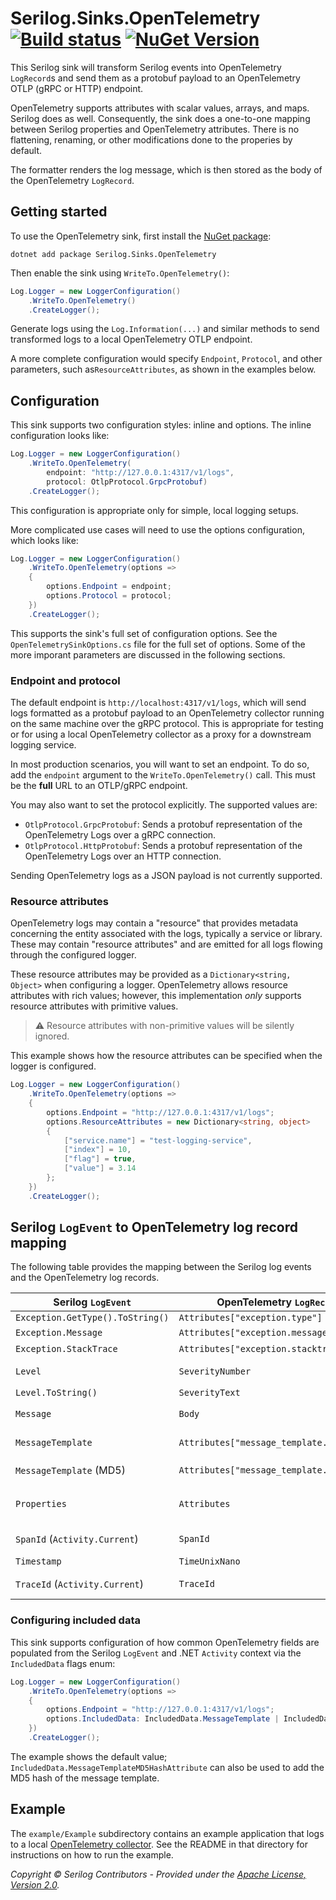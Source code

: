 # Serilog.Sinks.OpenTelemetry [![Build status](https://ci.appveyor.com/api/projects/status/sqmrvw34pcuatwl5/branch/dev?svg=true)](https://ci.appveyor.com/project/serilog/serilog-sinks-opentelemetry/branch/dev) [![NuGet Version](http://img.shields.io/nuget/vpre/Serilog.Sinks.OpenTelemetry.svg?style=flat)](https://www.nuget.org/packages/Serilog.Sinks.OpenTelemetry/)

This Serilog sink will transform Serilog events into OpenTelemetry
`LogRecord`s and send them as a protobuf payload to an OpenTelemetry
OTLP (gRPC or HTTP) endpoint.

OpenTelemetry supports attributes with scalar values, arrays, and maps.
Serilog does as well. Consequently, the sink does a one-to-one
mapping between Serilog properties and OpenTelemetry attributes.
There is no flattening, renaming, or other modifications done to the
properies by default.

The formatter renders the log message, which is then stored as the
body of the OpenTelemetry `LogRecord`.

## Getting started

To use the OpenTelemetry sink, first install the
[NuGet package](https://nuget.org/packages/serilog.sinks.opentelemetry):

```shell
dotnet add package Serilog.Sinks.OpenTelemetry
```

Then enable the sink using `WriteTo.OpenTelemetry()`:

```csharp
Log.Logger = new LoggerConfiguration()
    .WriteTo.OpenTelemetry()
    .CreateLogger();
```

Generate logs using the `Log.Information(...)` and similar methods to
send transformed logs to a local OpenTelemetry OTLP endpoint.

A more complete configuration would specify `Endpoint`, `Protocol`,
and other parameters, such as`ResourceAttributes`, as shown in the
examples below.

## Configuration

This sink supports two configuration styles: inline and options. The
inline configuration looks like:

```csharp
Log.Logger = new LoggerConfiguration()
    .WriteTo.OpenTelemetry(
        endpoint: "http://127.0.0.1:4317/v1/logs",
        protocol: OtlpProtocol.GrpcProtobuf)
    .CreateLogger();
```

This configuration is appropriate only for simple, local logging 
setups.

More complicated use cases will need to use the options
configuration, which looks like:

```csharp
Log.Logger = new LoggerConfiguration()
    .WriteTo.OpenTelemetry(options =>
    {
        options.Endpoint = endpoint;
        options.Protocol = protocol;
    })
    .CreateLogger();

```

This supports the sink's full set of configuration options. See the
`OpenTelemetrySinkOptions.cs` file for the full set of options. 
Some of the more imporant parameters are discussed in the following
sections.

### Endpoint and protocol

The default endpoint is `http://localhost:4317/v1/logs`, which will send
logs formatted as a protobuf payload to an OpenTelemetry collector
running on the same machine over the gRPC protocol. This is appropriate
for testing or for using a local OpenTelemetry collector as a proxy for
a downstream logging service.

In most production scenarios, you will want to set an endpoint. To do so,
add the `endpoint` argument to the `WriteTo.OpenTelemetry()` call. This
must be the **full** URL to an OTLP/gRPC endpoint.

You may also want to set the protocol explicitly. The supported values
are:

- `OtlpProtocol.GrpcProtobuf`: Sends a protobuf representation of the 
   OpenTelemetry Logs over a gRPC connection.
- `OtlpProtocol.HttpProtobuf`: Sends a protobuf representation of the
   OpenTelemetry Logs over an HTTP connection.

Sending OpenTelemetry logs as a JSON payload is not currently supported. 

### Resource attributes

OpenTelemetry logs may contain a "resource" that provides metadata concerning
the entity associated with the logs, typically a service or library. These
may contain "resource attributes" and are emitted for all logs flowing through
the configured logger.

These resource attributes may be provided as a `Dictionary<string, Object>`
when configuring a logger. OpenTelemetry allows resource attributes
with rich values; however, this implementation _only_ supports resource 
attributes with primitive values. 

> :warning: Resource attributes with non-primitive values will be
> silently ignored.

This example shows how the resource attributes can be specified when
the logger is configured.

```csharp
Log.Logger = new LoggerConfiguration()
    .WriteTo.OpenTelemetry(options =>
    {
        options.Endpoint = "http://127.0.0.1:4317/v1/logs";
        options.ResourceAttributes = new Dictionary<string, object>
        {
            ["service.name"] = "test-logging-service",
            ["index"] = 10,
            ["flag"] = true,
            ["value"] = 3.14
        };
    })
    .CreateLogger();
```

## Serilog `LogEvent` to OpenTelemetry log record mapping

The following table provides the mapping between the Serilog log 
events and the OpenTelemetry log records. 

Serilog `LogEvent`               | OpenTelemetry `LogRecord`                 | Comments                                                                                      |
---------------------------------|-------------------------------------------|-----------------------------------------------------------------------------------------------| 
`Exception.GetType().ToString()` | `Attributes["exception.type"]`            |                                                                                               |
`Exception.Message`              | `Attributes["exception.message"]`         | Ignored if empty                                                                              |
`Exception.StackTrace`           | `Attributes["exception.stacktrace"]`      | Value of `ex.ToString()`                                                                      |
`Level`                          | `SeverityNumber`                          | Serilog levels are mapped to corresponding OpenTelemetry severities                           | 
`Level.ToString()`               | `SeverityText`                            |                                                                                               |
`Message`                        | `Body`                                    | Culture-specific formatting can be provided via sink configuration                            |
`MessageTemplate`                | `Attributes["message_template.text"]`     | Requires `IncludedData.MessageTemplateText` (enabled by default)                              |
`MessageTemplate` (MD5)          | `Attributes["message_template.hash.md5"]` | Requires `IncludedData.MessageTemplateMD5HashAttribute`                                                   |
`Properties`                     | `Attributes`                              | Each property is mapped to an attribute keeping the name; the value's structure is maintained |
`SpanId` (`Activity.Current`)    | `SpanId`                                  | Requires `IncludedData.SpanId` (enabled by default)                                           |
`Timestamp`                      | `TimeUnixNano`                            | .NET provides 100-nanosecond precision                                                        |
`TraceId` (`Activity.Current`)   | `TraceId`                                 | Requires `IncludedData.TraceId` (enabled by default)                                          |

### Configuring included data

This sink supports configuration of how common OpenTelemetry fields are populated from
the Serilog `LogEvent` and .NET `Activity` context via the `IncludedData` flags enum:

```csharp
Log.Logger = new LoggerConfiguration()
    .WriteTo.OpenTelemetry(options =>
    {
        options.Endpoint = "http://127.0.0.1:4317/v1/logs";
        options.IncludedData: IncludedData.MessageTemplate | IncludedData.TraceId | IncludedData.SpanId;
    })
    .CreateLogger();
```

The example shows the default value; `IncludedData.MessageTemplateMD5HashAttribute` can
also be used to add the MD5 hash of the message template.

## Example

The `example/Example` subdirectory contains an example application that logs
to a local [OpenTelemetry collector](https://opentelemetry.io/docs/collector/).
See the README in that directory for instructions on how to run the example.

_Copyright &copy; Serilog Contributors - Provided under the [Apache License, Version 2.0](http://apache.org/licenses/LICENSE-2.0.html)._
